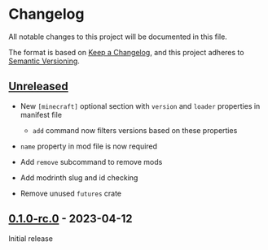 # Changelog

All notable changes to this project will be documented in this file.

The format is based on [Keep a Changelog](https://keepachangelog.com/en/1.0.0/),
and this project adheres to [Semantic Versioning](https://semver.org/spec/v2.0.0.html).

## [Unreleased]

- New `[minecraft]` optional section with `version` and `loader` properties in manifest file

  - `add` command now filters versions based on these properties

- `name` property in mod file is now required
- Add `remove` subcommand to remove mods
- Add modrinth slug and id checking
- Remove unused `futures` crate

## [0.1.0-rc.0] - 2023-04-12

Initial release

[Unreleased]: https://github.com/panda885/niter/compare/v0.1.0-rc.0...HEAD
[0.1.0-rc.0]: https://github.com/panda885/niter/releases/tag/v0.1.0-rc.0